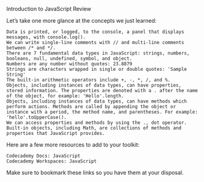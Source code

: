 Introduction to JavaScript
Review

Let’s take one more glance at the concepts we just learned:

    Data is printed, or logged, to the console, a panel that displays messages, with console.log().
    We can write single-line comments with // and multi-line comments between /* and */.
    There are 7 fundamental data types in JavaScript: strings, numbers, booleans, null, undefined, symbol, and object.
    Numbers are any number without quotes: 23.8879
    Strings are characters wrapped in single or double quotes: 'Sample String'
    The built-in arithmetic operators include +, -, *, /, and %.
    Objects, including instances of data types, can have properties, stored information. The properties are denoted with a . after the name of the object, for example: 'Hello'.length.
    Objects, including instances of data types, can have methods which perform actions. Methods are called by appending the object or instance with a period, the method name, and parentheses. For example: 'hello'.toUpperCase().
    We can access properties and methods by using the ., dot operator.
    Built-in objects, including Math, are collections of methods and properties that JavaScript provides.

Here are a few more resources to add to your toolkit:

    Codecademy Docs: JavaScript
    Codecademy Workspaces: JavaScript

Make sure to bookmark these links so you have them at your disposal.
